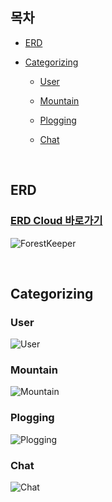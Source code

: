 ## 목차

- [ERD](#erd)

- [Categorizing](#categorizing)

    - [User](#user)

    - [Mountain](#mountain)

    - [Plogging](#plogging)
    
    - [Chat](#chat)


<br />


## ERD


### [ERD Cloud 바로가기](https://www.erdcloud.com/p/XyDK2eifs9E3YyKg7)


![ForestKeeper](https://user-images.githubusercontent.com/76759852/169648227-20489333-6a7d-4415-9a20-ede0c47d6bf1.png)


<br />


## Categorizing


### User

![User](https://user-images.githubusercontent.com/76759852/169605539-555cdd7a-d441-40d4-bf58-96e3ca8a1bc2.png)


### Mountain

![Mountain](https://user-images.githubusercontent.com/76759852/169605258-5e771e5d-9836-4022-bef5-6e34469189f9.png)


### Plogging

![Plogging](https://user-images.githubusercontent.com/76759852/169604321-208443b4-1950-40f0-bef5-3e81cc1a3ce6.png)


### Chat

![Chat](https://user-images.githubusercontent.com/76759852/169604954-10f65383-9927-4d51-821a-c16a088ed7ef.png)
